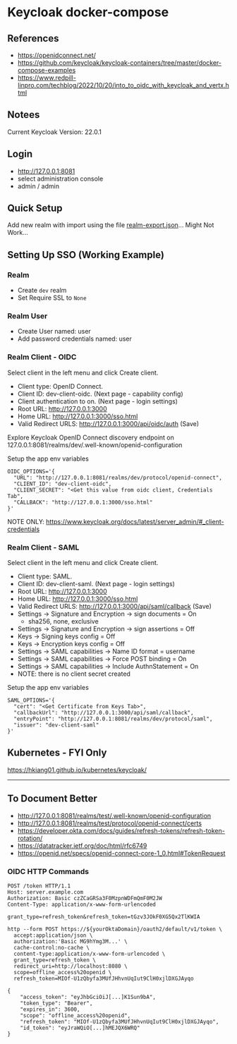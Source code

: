 # Keycloak docker-compose
## References

- https://openidconnect.net/
- https://github.com/keycloak/keycloak-containers/tree/master/docker-compose-examples
- https://www.redpill-linpro.com/techblog/2022/10/20/into_to_oidc_with_keycloak_and_vertx.html

## Notees

Current Keycloak Version: 22.0.1

## Login

- http://127.0.0.1:8081
- select administration console
- admin / admin

## Quick Setup

Add new realm with import using the file  [realm-export.json](realm-export.json)... Might Not Work...


## Setting Up SSO (Working Example)

### Realm

- Create `dev` realm
- Set Require SSL to `None`

### Realm User

- Create User named: user
- Add password credentials named: user

### Realm Client - OIDC

Select client in the left menu and click Create client.
  - Client type: OpenID Connect.
  - Client ID: dev-client-oidc.
  (Next page - capability config)
  - Client authentication to on.
  (Next page - login settings)
  - Root URL: http://127.0.0.1:3000
  - Home URL: http://127.0.0.1:3000/sso.html
  - Valid Redirect URLS: http://127.0.0.1:3000/api/oidc/auth
  (Save)

Explore Keycloak OpenID Connect discovery endpoint on 127.0.0.1:8081/realms/dev/.well-known/openid-configuration

Setup the app env variables

```
OIDC_OPTIONS='{
  "URL": "http://127.0.0.1:8081/realms/dev/protocol/openid-connect",
  "CLIENT_ID": "dev-client-oidc",
  "CLIENT_SECRET": "<Get this value from oidc client, Credentials Tab",
  "CALLBACK": "http://127.0.0.1:3000/sso.html"
}'
```

NOTE ONLY: https://www.keycloak.org/docs/latest/server_admin/#_client-credentials

### Realm Client - SAML

Select client in the left menu and click Create client.
  - Client type: SAML.
  - Client ID: dev-client-saml.
  (Next page - login settings)
  - Root URL: http://127.0.0.1:3000
  - Home URL: http://127.0.0.1:3000/sso.html
  - Valid Redirect URLS: http://127.0.0.1:3000/api/saml/callback
  (Save)
  - Settings -> Signature and Encryption -> sign documents = On
    - sha256, none, exclusive
  - Settings -> Signature and Encryption -> sign assertions = Off
  - Keys -> Signing keys config = Off
  - Keys -> Encryption keys config = Off
  - Settings -> SAML capabilities -> Name ID format = username
  - Settings -> SAML capabilities -> Force POST binding = On
  - Settings -> SAML capabilities -> Include AuthnStatement = On
  - NOTE: there is no client secret created

Setup the app env variables

```
SAML_OPTIONS='{
  "cert": "<Get Certificate from Keys Tab>",
  "callbackUrl": "http://127.0.0.1:3000/api/saml/callback",  
  "entryPoint": "http://127.0.0.1:8081/realms/dev/protocol/saml",
  "issuer": "dev-client-saml"
}'

```


## Kubernetes - FYI Only

https://hkiang01.github.io/kubernetes/keycloak/

---

## To Document Better

- http://127.0.0.1:8081/realms/test/.well-known/openid-configuration
- http://127.0.0.1:8081/realms/test/protocol/openid-connect/certs
- https://developer.okta.com/docs/guides/refresh-tokens/refresh-token-rotation/
- https://datatracker.ietf.org/doc/html/rfc6749
- https://openid.net/specs/openid-connect-core-1_0.html#TokenRequest


### OIDC HTTP Commands

```
POST /token HTTP/1.1
Host: server.example.com
Authorization: Basic czZCaGRSa3F0MzpnWDFmQmF0M2JW
Content-Type: application/x-www-form-urlencoded

grant_type=refresh_token&refresh_token=tGzv3JOkF0XG5Qx2TlKWIA

http --form POST https://${yourOktaDomain}/oauth2/default/v1/token \
  accept:application/json \
  authorization:'Basic MG9hYmg3M...' \
  cache-control:no-cache \
  content-type:application/x-www-form-urlencoded \
  grant_type=refresh_token \
  redirect_uri=http://localhost:8080 \
  scope=offline_access%20openid \
  refresh_token=MIOf-U1zQbyfa3MUfJHhvnUqIut9ClH0xjlDXGJAyqo

{
    "access_token": "eyJhbGciOiJ[...]K1Sun9bA",
    "token_type": "Bearer",
    "expires_in": 3600,
    "scope": "offline_access%20openid",
    "refresh_token": "MIOf-U1zQbyfa3MUfJHhvnUqIut9ClH0xjlDXGJAyqo",
    "id_token": "eyJraWQiO[...]hMEJQX6WRQ"
}
```
